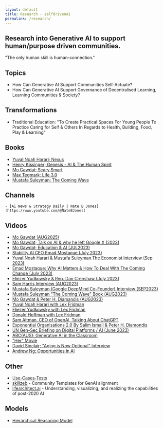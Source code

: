 ```yaml
---
layout: default
title: Research - selfdrivenAI
permalink: /research/
---
```


## Research into Generative AI to support human/purpose driven communities.

"The only human skill is human-connection."

## Topics
- How Can Generative AI Support Communities Self-Actuate?
- How Can Generative AI Support Governance of Decentralised Learning, Learning Communities & Society?

## Transformations
- Traditional Education: "To Create Practical Spaces For Young People To Practice Caring for Self & Others In Regards to Health, Building, Food, Play & Learning"

## Books
- [Yuval Noah Harari; Nexus](https://www.ynharari.com/book/nexus/)
- [Henry Kissinger; Genesis - AI & The Human Spirit](https://www.hachettebookgroup.com/titles/henry-a-kissinger/genesis/9780316581295/)
- [Mo Gawdat; Scary Smart](https://www.mogawdat.com/scary-smart)
- [Max Tegmark; Life 3.0](https://en.wikipedia.org/wiki/Life_3.0)
- [Mustafa Suleyman; The Coming Wave](https://www.penguin.com.au/books/the-coming-wave-9781529923834)

## Channels
    - [AI News & Strategy Daily | Nate B Jones](https://www.youtube.com/@NateBJones)

## Videos
- [Mo Gawdat (AUG2025)](https://youtu.be/S9a1nLw70p0)
- [Mo Gawdat; Talk on AI & why he left Google X (2023)](https://youtu.be/bk-nQ7HF6k4)
- [Mo Gawdat; Education & AI (JUL2023)](https://youtu.be/C84SLJhhEpo)  
- [Stability AI CEO Emad Mostaque (July 2023)](https://youtu.be/zXd9ZwU8u5E)
- [Yuval Noah Harari & Mustafa Suleyman The Economist Interview (Sep 2023)](https://youtu.be/7JkPWHr7sTY?si=gwyxf6PLPZD-awJw)
- [Emad Mostaque; Why AI Matters & How To Deal With The Coming Change (July 2023)](https://www.youtube.com/watch?v=ciX_iFGyS0M)
- [Eliezer Yudkowsky & Rep. Dan Crenshaw (July 2023)](https://www.youtube.com/watch?v=uX9xkYDSPKA)
- [Sam Harris Interview (AUG2023)](https://youtu.be/GmlrEgLGozw)
- [Mustafa Suleyman (Google DeepMind Co-Founder) Interview (SEP2023)](https://www.youtube.com/watch?v=CTxnLsYHWuI)
- [Mustafa Suleyman "The Coming Wave" Book (AUG2023)](https://www.the-coming-wave.com)
- [Mo Gawdat & Peter H. Diamandis (AUG2023)](https://youtu.be/hY8upuGzQBg)
- [Yuval Noah Harari with Lex Fridman](https://youtu.be/Mde2q7GFCrw)
- [Eliezer Yudkowsky with Lex Fridman](https://youtu.be/AaTRHFaaPG8)
- [Donald Hoffman with Lex Fridman](https://youtu.be/reYdQYZ9Rj4)
- [Sam Altman, CEO of OpenAI, Talking About ChatGPT](https://www.youtube.com/watch?v=L_Guz73e6fw)
- [Exponential Organisations 2.0 By Salim Ismail & Peter H. Diamondis](https://openexo.com/book)
- [UN Gen-Sec Briefing on Digital Platforms / AI (June 2023)](https://www.youtube.com/watch?v=ktFF2dSH3oU)
- [ABC(AUS); Generative AI in the Classroom](https://www.youtube.com/watch?v=eCa-JCr0v9c)
- ["Her" Movie](https://www.imdb.com/title/tt1798709/)
- [David Sinclair; "Aging is Now Optional" Interview](https://youtu.be/Jk_GcwkfJGs?si=_W0ckiK71ZosuNrs)
- [Andrew Ng; Opportunities in AI](https://www.youtube.com/watch?v=5p248yoa3oE)

## Other
- [Use-Cases-Tests](https://github.com/selfdriven-foundation/selfdriven-ai/tree/main/research/use-case-tests)
- [skillzeb](https://skillseb.io) - Community Templates for GenAI alignment
- [lifearchitect.ai](https://lifearchitect.ai) - Understanding, visualizing, and realizing the capabilities of post-2020 AI

## Models
- [Hierarchical Reasoning Model](https://github.com/sapientinc/HRM)